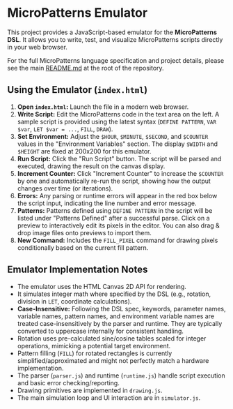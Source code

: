 # MicroPatterns Emulator

This project provides a JavaScript-based emulator for the **MicroPatterns DSL**. It allows you to write, test, and visualize MicroPatterns scripts directly in your web browser.

For the full MicroPatterns language specification and project details, please see the main [README.md](../../README.md) at the root of the repository.

## Using the Emulator (`index.html`)

1.  **Open `index.html`:** Launch the file in a modern web browser.
2.  **Write Script:** Edit the MicroPatterns code in the text area on the left. A sample script is provided using the latest syntax (`DEFINE PATTERN`, `VAR $var`, `LET $var = ...`, `FILL`, `DRAW`).
3.  **Set Environment:** Adjust the `$HOUR`, `$MINUTE`, `$SECOND`, and `$COUNTER` values in the "Environment Variables" section. The display `$WIDTH` and `$HEIGHT` are fixed at 200x200 for this emulator.
4.  **Run Script:** Click the "Run Script" button. The script will be parsed and executed, drawing the result on the canvas display.
5.  **Increment Counter:** Click "Increment Counter" to increase the `$COUNTER` by one and automatically re-run the script, showing how the output changes over time (or iterations).
6.  **Errors:** Any parsing or runtime errors will appear in the red box below the script input, indicating the line number and error message.
7.  **Patterns:** Patterns defined using `DEFINE PATTERN` in the script will be listed under "Patterns Defined" after a successful parse. Click on a preview to interactively edit its pixels in the editor. You can also drag & drop image files onto previews to import them.
8.  **New Command:** Includes the `FILL_PIXEL` command for drawing pixels conditionally based on the current fill pattern.

## Emulator Implementation Notes

*   The emulator uses the HTML Canvas 2D API for rendering.
*   It simulates integer math where specified by the DSL (e.g., rotation, division in `LET`, coordinate calculations).
*   **Case-Insensitive:** Following the DSL spec, keywords, parameter names, variable names, pattern names, and environment variable names are treated case-insensitively by the parser and runtime. They are typically converted to uppercase internally for consistent handling.
*   Rotation uses pre-calculated sine/cosine tables scaled for integer operations, mimicking a potential target environment.
*   Pattern filling (`FILL`) for rotated rectangles is currently simplified/approximated and might not perfectly match a hardware implementation.
*   The parser (`parser.js`) and runtime (`runtime.js`) handle script execution and basic error checking/reporting.
*   Drawing primitives are implemented in `drawing.js`.
*   The main simulation loop and UI interaction are in `simulator.js`.